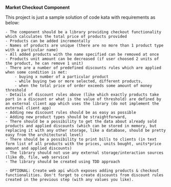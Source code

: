 <strong>Market Checkout Component </strong>

This project is just a sample solution of code kata  with requirements as below:

	- The component should be a library providing checkout functionality which calculates the total price of products provided
	- Products can be added incrementally
	- Names of products are unique (there are no more than 1 product type with a particular name)
	- All added products with the name specified can be removed at once
	- Products unit amount can be decreased (if user choosed 2 units of the product, he can remove 1 unit)
	- There are a number of predefined discounts rules which are applied when some condition is met:
		- buying x number of a particular product 
		- while buying two or more selected, different products,
		- when the total price of order exceeds some amount of money threshold
	- Details of discount rules above (like which exactly products take part in a discount or what is the value of threshold) are defined by an external client app which uses the library (do not implement the external client app)
	- Adding new discount rules should be as easy as possible
	- Adding new product types should be straightforward,
	- There should be a possibility to get the data about already sold products and applied discounts (which can be stored in memory, but replacing it with any other storage, like a database, should be pretty easy from the architectural level)
	- There should be a possibility to print bills to clients (in text form list of all products with the prices, units bought, units*price amount and applied discounts)
	- The library should not use any external storage/interaction sources (like db, file, web service)
	- The library should be created using TDD approach
	
	- OPTIONAL: Create web api which exposes adding products & checkout functionalities. Don't forget to create discounts from discount rules created in the previous step (with any values you like).
